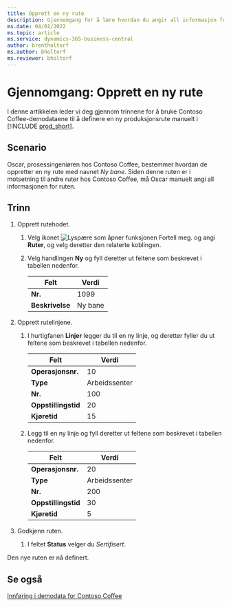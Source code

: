 ```yaml
---
title: Opprett en ny rute
description: Gjennomgang for å lære hvordan du angir all informasjon for en ny rute manuelt i Business Central.
ms.date: 04/01/2022
ms.topic: article
ms.service: dynamics-365-business-central
author: brentholtorf
ms.author: bholtorf
ms.reviewer: bholtorf
---
```

# Gjennomgang: Opprett en ny rute

I denne artikkelen leder vi deg gjennom trinnene for å bruke Contoso Coffee-demodataene til å definere en ny produksjonsrute manuelt i [!INCLUDE [prod_short](../../includes/prod_short.md)].  

## Scenario

Oscar, prosessingeniøren hos Contoso Coffee, bestemmer hvordan de oppretter en ny rute med navnet *Ny bane*. Siden denne ruten er i motsetning til andre ruter hos Contoso Coffee, må Oscar manuelt angi all informasjonen for ruten.  

## Trinn

1. Opprett rutehodet.  

    1. Velg ikonet ![Lyspære som åpner funksjonen Fortell meg.](../../media/ui-search/search_small.png "Fortell hva du vil gjøre") og angi **Ruter**, og velg deretter den relaterte koblingen.  

    2. Velg handlingen **Ny** og fyll deretter ut feltene som beskrevet i tabellen nedenfor.  

        |Felt  |Verdi  |
        |---------|---------|
        |**Nr.** |1099|
        |**Beskrivelse** |Ny bane|
2. Opprett rutelinjene.

    1. I hurtigfanen **Linjer** legger du til en ny linje, og deretter fyller du ut feltene som beskrevet i tabellen nedenfor.  

        |Felt  |Verdi  |
        |---------|---------|
        |**Operasjonsnr.** |10|
        |**Type** |Arbeidssenter|
        |**Nr.** |100|
        |**Oppstillingstid** |20|
        |**Kjøretid** |15|

    2. Legg til en ny linje og fyll deretter ut feltene som beskrevet i tabellen nedenfor.  

        |Felt  |Verdi  |
        |---------|---------|
        |**Operasjonsnr.** |20|
        |**Type** |Arbeidssenter|
        |**Nr.** |200|
        |**Oppstillingstid** |30|
        |**Kjøretid** |5|
3. Godkjenn ruten.

    1. I feltet **Status** velger du *Sertifisert*.  

Den nye ruten er nå definert.  

## Se også

[Innføring i demodata for Contoso Coffee](../contoso-coffee-intro.md)  
